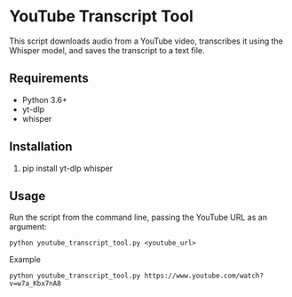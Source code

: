 # YouTube Transcript Tool

This script downloads audio from a YouTube video, transcribes it using the Whisper model, and saves the transcript to a text file.

## Requirements
- Python 3.6+
- yt-dlp
- whisper

## Installation
1. pip install yt-dlp whisper

## Usage
Run the script from the command line, passing the YouTube URL as an argument:
```
python youtube_transcript_tool.py <youtube_url>
```

Example
```
python youtube_transcript_tool.py https://www.youtube.com/watch?v=w7a_Kbx7nA8
```



